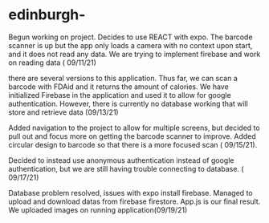 # edinburgh-
Begun working on project. Decides to use REACT with expo. The barcode scanner is up but the app only loads a camera with no context upon start, and it does not read any data. We are trying to implement firebase and work on reading data ( 09/11/21)

there are several versions to this application. Thus far, we can scan a barcode with FDAid and it returns the amount of calories. We have initialized Firebase in the application and used it to allow for google authentication. However, there is currently no database working that will store and retrieve data (09/13/21)

Added navigation to the project to allow for multiple screens, but decided to pull out and focus more on getting the barcode scanner to improve. Added circular design to barcode so that there is a more focused scan ( 09/15/21). 

Decided to instead use anonymous authentication instead of google authentication, but we are still having trouble connecting to database. ( 09/17/21)

Database problem resolved, issues with expo install firebase. Managed to upload and download datas from firebase firestore. App.js is our final result. We uploaded images on running application(09/19/21)
